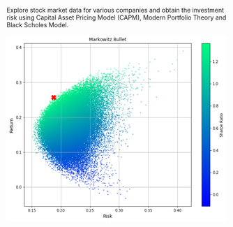 Explore stock market data for various companies and obtain the investment risk using Capital Asset Pricing Model (CAPM), Modern Portfolio Theory and Black Scholes Model.

![markowitz](<markowitzbullet.png>)